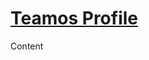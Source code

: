 <html>
<head><a href = "teamProfile.html"><h1>Teamos Profile</h1></a></head>
<body>
<p>Content</p>
</body>
</html>
